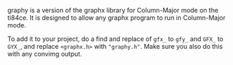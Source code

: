 graphy is a version of the graphx library for Column-Major mode on the ti84ce. It is designed to allow any graphx program to run in Column-Major mode.

To add it to your project, do a find and replace of `gfx_` to `gfy_` and `GFX_` to `GYX_`, and replace `<graphx.h>` with `"graphy.h"`. Make sure you also do this with any convimg output.